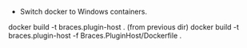 - Switch docker to Windows containers.

docker build -t braces.plugin-host .
(from previous dir)
docker build -t braces.plugin-host -f Braces.PluginHost/Dockerfile .
